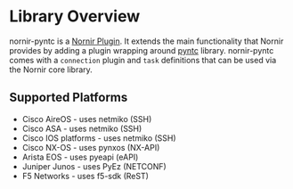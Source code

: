 # Library Overview

nornir-pyntc is a [Nornir Plugin](https://nornir.readthedocs.io/en/latest/plugins/index.html). It extends the main functionality that Nornir provides by adding a plugin wrapping around [pyntc](https://github.com/networktocode/pyntc) library. nornir-pyntc comes with a `connection` plugin and `task` definitions that can be used via the Nornir core library.

## Supported Platforms

- Cisco AireOS - uses netmiko (SSH)
- Cisco ASA - uses netmiko (SSH)
- Cisco IOS platforms - uses netmiko (SSH)
- Cisco NX-OS - uses pynxos (NX-API)
- Arista EOS - uses pyeapi (eAPI)
- Juniper Junos - uses PyEz (NETCONF)
- F5 Networks - uses f5-sdk (ReST)
